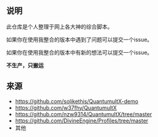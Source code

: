 ## 说明

此仓库是个人整理于网上各大神的综合脚本。

如果你在使用我整合的版本中遇到了问题可以提交一个issue。

如果你在使用我整合的版本中有新的想法可以提交一个issue。

**不生产，只搬运**

## 来源

- https://github.com/solikethis/QuantumultX-demo
- https://github.com/w37fhy/QuantumultX
- https://github.com/nzw9314/QuantumultX/tree/master
- https://github.com/DivineEngine/Profiles/tree/master
- 其他